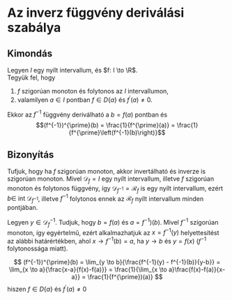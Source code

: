 # Az inverz függvény deriválási szabálya

## Kimondás
Legyen $I$ egy nyílt intervallum, és $f: I \to \R$.\
Tegyük fel, hogy

1. $f$ szigorúan monoton és folytonos az $I$ intervallumon,
2. valamilyen $a \in I$ pontban $f \in D\{a\}$ és $f^{\prime}(a) \neq 0$.

Ekkor az $f^{-1}$ függvény deriválható a $b = f(a)$ pontban és
$$(f^{-1})^{\prime}(b) = \frac{1}{f^{\prime}(a)} = \frac{1}{f^{\prime}\left(f^{-1}(b)\right)}$$

## Bizonyítás
Tufjuk, hogy ha $f$ szigorúan monoton, akkor invertálható és inverze is szigorúan monoton.
Mivel $\mathcal{D}_f = I$ egy nyílt intervallum, illetve $f$ szigorúan monoton
és folytonos függvény, így $\mathcal{D}_{f^{-1}} = \mathcal{R}_f$ is egy nyílt intervallum, ezért
$b \in \ \mathrm{int} \ \mathcal{D}_{f^{-1}}$, illetve $f^{-1}$ folytonos ennek az $\mathcal{R}_f$ nyílt intervallum minden pontjában.

Legyen $y \in \mathcal{D}_f^{-1}$. Tudjuk, hogy $b = f(a)$ és $a = f^{-1})(b)$. Mivel $f^{-1}$ szigorúan
monoton, így egyértelmű, ezért alkalmazhatjuk az $x = f^{-1}(y)$ helyettesítést az alábbi határértékben, ahol
$x \to f^{-1}(b) = a$, ha $y \to b$ és $y = f(x)$ ($f^{-1}$ folytonossága miatt).

$$
(f^{-1})^{\prime}(b) = \lim_{y \to b}{\frac{f^{-1}(y) - f^{-1}(b)}{y-b}}
= \lim_{x \to a}{\frac{x-a}{f(x)-f(a)}} = \frac{1}{\lim_{x \to a}\frac{f(x)-f(a)}{x-a}} = \frac{1}{f^{\prime})(a)}
$$ hiszen $f \in D\{a\}$ és $f^{\prime}(a) \neq 0$